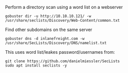 Perform a directory scan using a word list on a webserver
```
gobuster dir -u http://10.10.10.121/ -w /usr/share/seclists/Discovery/Web-Content/common.txt
```

Find other subdomains on the same server
```
gobuster dns -d inlanefreight.com -w /usr/share/SecLists/Discovery/DNS/namelist.txt
```

This uses word list/leakes password/usernames from:
```
git clone https://github.com/danielmiessler/SecLists
sudo apt install seclists -y
```